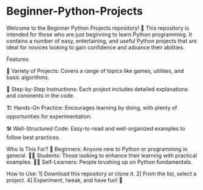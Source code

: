 # Beginner-Python-Projects
Welcome to the Beginner Python Projects repository! 🎉 This repository is intended for those who are just beginning to learn Python programming. It contains a number of easy, entertaining, and useful Python projects that are ideal for novices looking to gain confidence and advance their abilities.

Features:

🌟 Variety of Projects: Covers a range of topics like games, utilities, and basic algorithms.

🧩 Step-by-Step Instructions: Each project includes detailed explanations and comments in the code.

🏗️ Hands-On Practice: Encourages learning by doing, with plenty of opportunities for experimentation.

🛠️ Well-Structured Code: Easy-to-read and well-organized examples to follow best practices.


Who Is This For?
📘 Beginners: Anyone new to Python or programming in general.
👩‍💻 Students: Those looking to enhance their learning with practical examples.
🧑‍🎓 Self-Learners: People brushing up on Python fundamentals.

How to Use:
1] Download this repository or clone it.
2] From the list, select a project.
4] Experiment, tweak, and have fun! 🎉
